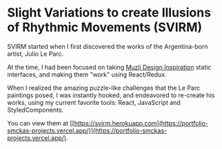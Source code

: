 # Slight Variations to create Illusions of Rhythmic Movements (SVIRM)

SVIRM started when I first discovered the works of the Argentina-born artist, Julio Le Parc. 

At the time, I had been focused on taking [Muzli Design Inspiration](https://medium.muz.li/) static interfaces, and making them "work" using React/Redux. 

When I realized the amazing puzzle-like challenges that the Le Parc paintings posed, I was instantly hooked, and endeavored to re-create his works, using my current favorite tools: React, JavaScript and StyledComponents.

You can view them at [[https://svirm.herokuapp.com](https://portfolio-smckas-projects.vercel.app/)](https://portfolio-smckas-projects.vercel.app/).


